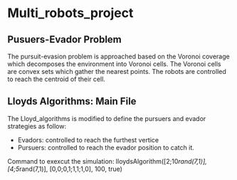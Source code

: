 # Multi_robots_project

## Pusuers-Evador Problem

The pursuit-evasion problem is approached based on the Voronoi coverage which decomposes the environment into Voronoi cells. 
The Voronoi cells are convex sets which gather the nearest points. The robots are controlled to reach the centroid of their cell.

## Lloyds Algorithms: Main File

The Lloyd_algorithms is modified to define the pursuers and evador strategies as follow:
  - Evadors: controlled to reach the furthest vertice
  - Pursuers: controlled to reach the evador position to catch it. 

Command to exexcut the simulation:
lloydsAlgorithm([2;10*rand(7,1)],[4;5*rand(7,1)], [0,0;0,1;1,1;1,0], 100, true)
